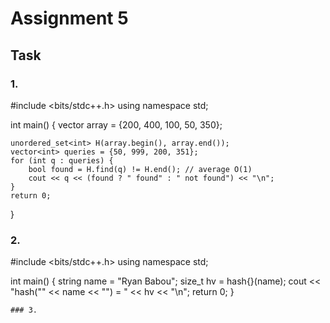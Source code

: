 # Assignment 5
## Task
### 1.
#include <bits/stdc++.h>
using namespace std;

int main() {
    vector<int> array = {200, 400, 100, 50, 350};


    unordered_set<int> H(array.begin(), array.end());
    vector<int> queries = {50, 999, 200, 351};
    for (int q : queries) {
        bool found = H.find(q) != H.end(); // average O(1)
        cout << q << (found ? " found" : " not found") << "\n";
    }
    return 0;
}
### 2.
#include <bits/stdc++.h>
using namespace std;

int main() {
    string name = "Ryan Babou";
    size_t hv = hash<string>{}(name);
    cout << "hash(\"" << name << "\") = " << hv << "\n";
    return 0;
}
```
### 3.

